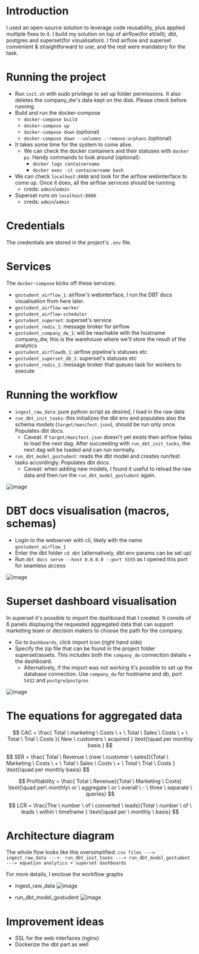 # Introduction
I used an open-source solution to leverage code reusability, plus applied multiple fixes to it.
I build my solution on top of airflow(for etl/elt), dbt, postgres and superset(for visualisation). I find airflow and superset convenient & straightforward to use, and the rest were mandatory for the task.

# Running the project
* Run `init.sh` with sudo privilege to set up folder permissions. It also deletes the company_dw's data kept on the disk. Please check before running.
* Build and run the docker-compose
  * `docker-compose build`
  * `docker-compose up`
  * `docker-compose down` (optional)
  * `docker-compose down --volumes --remove-orphans` (optional)
* It takes some time for the system to come alive.
  * We can check the docker containers and their statuses with `docker ps`. Handy commands to look around (optional):
    * `docker logs containername`
    * `docker exec -it containername bash`
* We can check `localhost:8080` and look for the airflow webinterface to come up. Once it does, all the airflow services should be running.
  * creds: `admin`/`admin`
* Superset runs on `localhost:8088`
  * creds: `admin`/`admin`

# Credentials
The credentials are stored in the project's `.env` file.

# Services
The `docker-compose` kicks off these services:
* `gostudent_airflow_1`: airflow's webinterface, I run the DBT docs visualisation from here later.
* `gostudent_airflow-worker`
* `gostudent_airflow-scheduler`
* `gostudent_superset`: superset's service
* `gostudent_redis_1`: message broker for airflow
* `gostudent_company_dw_1`: will be reachable with the hostname company_dw, this is the warehouse where we'll store the result of the analytics
* `gostudent_airflowdb_1`: airflow pipeline's statuses etc
* `gostudent_superset_db_1`: superset's statuses etc
* `gostudent_redis_1`: message broker that queues task for workers to execute

# Running the workflow
* `ingest_raw_data`: pure python script as desired, I load in the raw data
* `run_dbt_init_tasks`: this initializes the dbt env and populates also the schema models (`target/manifest.json`), should be run only once. Populates dbt docs.
  * Caveat: if `target/manifest.json` doesn't yet exists then airflow failes to load the next dag. After succeeding with `run_dbt_init_tasks`, the next dag will be loaded and can run normally.
* `run_dbt_model_gostudent`: reads the dbt model and creates run/test tasks accordingly. Populates dbt docs.
  * Caveat: when adding new models, I found it useful to reload the raw data and then run the `run_dbt_model_gostudent` again.

![image](https://github.com/user-attachments/assets/090d978c-c403-4f48-b454-00c416ee1745)

# DBT docs visualisation (macros, schemas)
* Login to the webserver with cli, likely with the name `gostudent_airflow_1`
* Enter the dbt folder `cd dbt` (alternatively, dbt env params can be set up)
* Run `dbt docs serve --host 0.0.0.0 --port 5555` as I opened this port for seamless access

![image](https://github.com/user-attachments/assets/a270f621-f130-4fc1-a078-cb85517c374a)

# Superset dashboard visualisation
In superset it's possible to import the dashboard that I created. It consits of 6 panels displaying the requested aggregated data that can support marketing team or decision makers to choose the path for the company. 
* Go to `Dashboards`, click import icon (right hand side)
* Specify the zip file that can be found in the project folder superset/assets. This includes both the `company_dw` connection details + the dashboard.
  * Alternatively, if the import was not working it's possible to set up the database connection. Use `company_dw` for hostname and db, port `5432` and `postgre`/`postgres`

![image](https://github.com/user-attachments/assets/5d9ba01c-5b87-470c-b236-0f6be427058c)

# The equations for aggregated data
$$
CAC = \frac{ Total \ marketing \ Costs \ + \ Total \ Sales \ Costs \ + \ Total \ Trial \ Costs }{ New \ customers \ acquired } \text{\quad per monthly basis }
$$

$$
SER = \frac{ Total \ Revenue \ (new \ customer \ sales)}{Total \ Marketing \ Costs \ + \ Total \ Sales \ Costs \ + \ Total \ Trial \ Costs \} \text{\quad per monthly basis}
$$

$$
Profitability = \frac{ Total \ Revenue}{Total \ Marketing \ Costs} \text{\quad per\ monthly\ or \ aggregate \ or \ overall \ - \ three \ separate \ queries}
$$

$$
LCR = \frac{The \ number \ of \ converted \ leads}{Total \ number \ of \ leads \ within \ timeframe } \text{\quad per \ monthly \ basis}
$$

# Architecture diagram
The whole flow looks like this oversimplified:
`csv files ---> ingest_raw_data --->  run_dbt_init_tasks ---> run_dbt_model_gostudent ---> equation analytics + superset dashboards`

For more details, I enclose the workflow graphs
* ingest_raw_data
![image](https://github.com/user-attachments/assets/a742332c-ecd1-4361-aff0-97c5b35dbf5b)

* run_dbt_model_gostudent
![image](https://github.com/user-attachments/assets/6b55ead8-cb12-4e36-9625-31f512543231)


# Improvement ideas
* SSL for the web interfaces (nginx)
* Dockerize the dbt part as well
